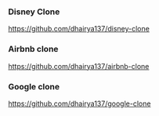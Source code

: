### Disney Clone
https://github.com/dhairya137/disney-clone

### Airbnb clone
https://github.com/dhairya137/airbnb-clone

### Google clone
https://github.com/dhairya137/google-clone
